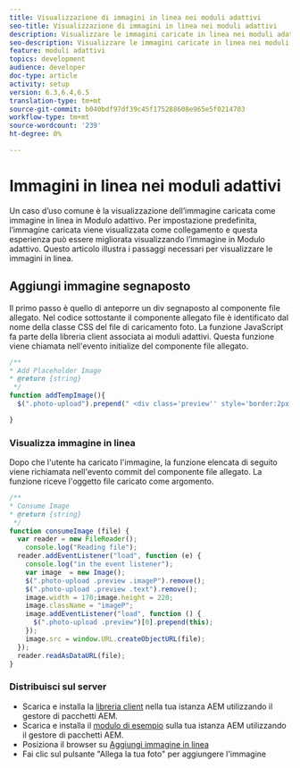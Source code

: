 ```yaml
---
title: Visualizzazione di immagini in linea nei moduli adattivi
seo-title: Visualizzazione di immagini in linea nei moduli adattivi
description: Visualizzare le immagini caricate in linea nei moduli adattivi
seo-description: Visualizzare le immagini caricate in linea nei moduli adattivi
feature: moduli adattivi
topics: development
audience: developer
doc-type: article
activity: setup
version: 6.3,6.4,6.5
translation-type: tm+mt
source-git-commit: b040bdf97df39c45f175288608e965e5f0214703
workflow-type: tm+mt
source-wordcount: '239'
ht-degree: 0%

---
```



# Immagini in linea nei moduli adattivi

Un caso d’uso comune è la visualizzazione dell’immagine caricata come immagine in linea in Modulo adattivo. Per impostazione predefinita, l’immagine caricata viene visualizzata come collegamento e questa esperienza può essere migliorata visualizzando l’immagine in Modulo adattivo. Questo articolo illustra i passaggi necessari per visualizzare le immagini in linea.

## Aggiungi immagine segnaposto

Il primo passo è quello di anteporre un div segnaposto al componente file allegato. Nel codice sottostante il componente allegato file è identificato dal nome della classe CSS del file di caricamento foto. La funzione JavaScript fa parte della libreria client associata ai moduli adattivi. Questa funzione viene chiamata nell&#39;evento initialize del componente file allegato.

```javascript
/**
* Add Placeholder Image
* @return {string} 
 */
function addTempImage(){
  $(".photo-upload").prepend(" <div class='preview'' style='border:2px solid;height:225px;width:175px;text-align:center'><br><br><div class='text'>3.5mm * 4.5mm<br>2Mb max<br>Min 600dpi</div></div><br>");

}
```

### Visualizza immagine in linea

Dopo che l&#39;utente ha caricato l&#39;immagine, la funzione elencata di seguito viene richiamata nell&#39;evento commit del componente file allegato. La funzione riceve l&#39;oggetto file caricato come argomento.

```javascript
/**
* Consume Image
* @return {string} 
 */
function consumeImage (file) {
  var reader = new FileReader();
    console.log("Reading file");
  reader.addEventListener("load", function (e) {
    console.log("in the event listener");
    var image  = new Image();
    $(".photo-upload .preview .imageP").remove();
    $(".photo-upload .preview .text").remove();
    image.width = 170;image.height = 220;
    image.className = "imageP";
    image.addEventListener("load", function () {
      $(".photo-upload .preview")[0].prepend(this);
    });
    image.src = window.URL.createObjectURL(file);
  });
  reader.readAsDataURL(file); 
}
```

### Distribuisci sul server

* Scarica e installa la [libreria client](assets/inline-image-client-library.zip) nella tua istanza AEM utilizzando il gestore di pacchetti AEM.
* Scarica e installa il [modulo di esempio](assets/inline-image-af.zip) sulla tua istanza AEM utilizzando il gestore di pacchetti AEM.
* Posiziona il browser su [Aggiungi immagine in linea](http://localhost:4502/content/dam/formsanddocuments/addinlineimage/jcr:content?wcmmode=disabled)
* Fai clic sul pulsante &quot;Allega la tua foto&quot; per aggiungere l&#39;immagine